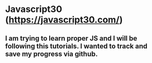 # Javascript30 (https://javascript30.com/)

## I am trying to learn proper JS and I will be following this tutorials. I wanted to track and save my progress via github.
